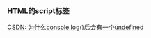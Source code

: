### HTML的script标签
[CSDN: 为什么console.log()后会有一个undefined](https://blog.csdn.net/qiansuike/article/details/90765903)

